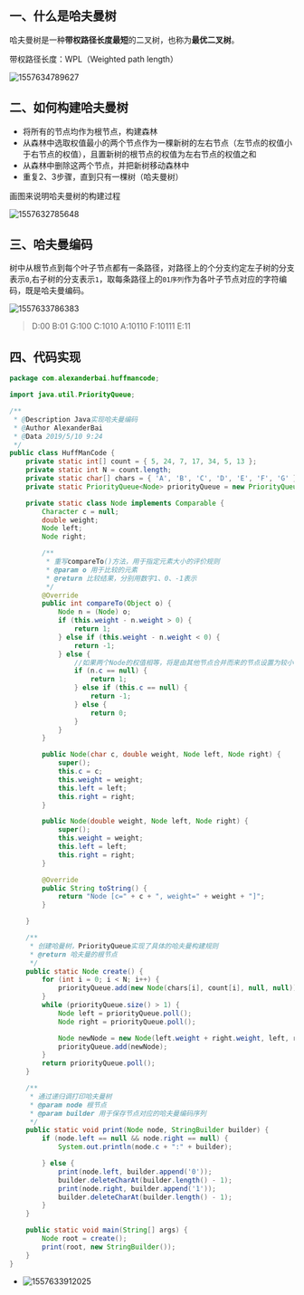 ## 一、什么是哈夫曼树

哈夫曼树是一种**带权路径长度最短**的二叉树，也称为**最优二叉树**。

带权路径长度：WPL（Weighted path length）

![1557634789627](assets/1557634789627.png)







## 二、如何构建哈夫曼树

- 将所有的节点均作为根节点，构建森林
- 从森林中选取权值最小的两个节点作为一棵新树的左右节点（左节点的权值小于右节点的权值），且置新树的根节点的权值为左右节点的权值之和
- 从森林中删除这两个节点，并把新树移动森林中
- 重复2、3步骤，直到只有一棵树（哈夫曼树）



画图来说明哈夫曼树的构建过程

![1557632785648](assets/1557632785648.png)



## 三、哈夫曼编码

树中从根节点到每个叶子节点都有一条路径，对路径上的个分支约定左子树的分支表示`0`,右子树的分支表示`1`，取每条路径上的`01序列`作为各叶子节点对应的字符编码，既是哈夫曼编码。

![1557633786383](assets/1557633786383.png)



>D:00
>B:01
>G:100
>C:1010
>A:10110
>F:10111
>E:11





## 四、代码实现

```java
package com.alexanderbai.huffmancode;

import java.util.PriorityQueue;

/**
 * @Description Java实现哈夫曼编码
 * @Author AlexanderBai
 * @Data 2019/5/10 9:24
 */
public class HuffManCode {
    private static int[] count = { 5, 24, 7, 17, 34, 5, 13 };
    private static int N = count.length;
    private static char[] chars = { 'A', 'B', 'C', 'D', 'E', 'F', 'G' };
    private static PriorityQueue<Node> priorityQueue = new PriorityQueue<>();

    private static class Node implements Comparable {
        Character c = null;
        double weight;
        Node left;
        Node right;

        /**
         * 重写compareTo()方法，用于指定元素大小的评价规则
         * @param o 用于比较的元素
         * @return 比较结果，分别用数字1、0、-1表示
         */
        @Override
        public int compareTo(Object o) {
            Node n = (Node) o;
            if (this.weight - n.weight > 0) {
                return 1;
            } else if (this.weight - n.weight < 0) {
                return -1;
            } else {
                //如果两个Node的权值相等，将是由其他节点合并而来的节点设置为较小值，先出队列构建霍夫曼树
                if (n.c == null) {
                    return 1;
                } else if (this.c == null) {
                    return -1;
                } else {
                    return 0;
                }
            }
        }

        public Node(char c, double weight, Node left, Node right) {
            super();
            this.c = c;
            this.weight = weight;
            this.left = left;
            this.right = right;
        }

        public Node(double weight, Node left, Node right) {
            super();
            this.weight = weight;
            this.left = left;
            this.right = right;
        }

        @Override
        public String toString() {
            return "Node [c=" + c + ", weight=" + weight + "]";
        }

    }

    /**
     * 创建哈曼树，PriorityQueue实现了具体的哈夫曼构建规则
     * @return 哈夫曼的根节点
     */
    public static Node create() {
        for (int i = 0; i < N; i++) {
            priorityQueue.add(new Node(chars[i], count[i], null, null));
        }
        while (priorityQueue.size() > 1) {
            Node left = priorityQueue.poll();
            Node right = priorityQueue.poll();

            Node newNode = new Node(left.weight + right.weight, left, right);
            priorityQueue.add(newNode);
        }
        return priorityQueue.poll();
    }

    /**
     * 通过递归调打印哈夫曼树
     * @param node 根节点
     * @param builder 用于保存节点对应的哈夫曼编码序列
     */
    public static void print(Node node, StringBuilder builder) {
        if (node.left == null && node.right == null) {
            System.out.println(node.c + ":" + builder);

        } else {
            print(node.left, builder.append('0'));
            builder.deleteCharAt(builder.length() - 1);
            print(node.right, builder.append('1'));
            builder.deleteCharAt(builder.length() - 1);
        }
    }

    public static void main(String[] args) {
        Node root = create();
        print(root, new StringBuilder());
    }
}
```

- ![1557633912025](assets/1557633912025.png)
